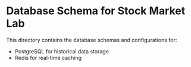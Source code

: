 # Database Schema for Stock Market Lab

This directory contains the database schemas and configurations for:
- PostgreSQL for historical data storage
- Redis for real-time caching
